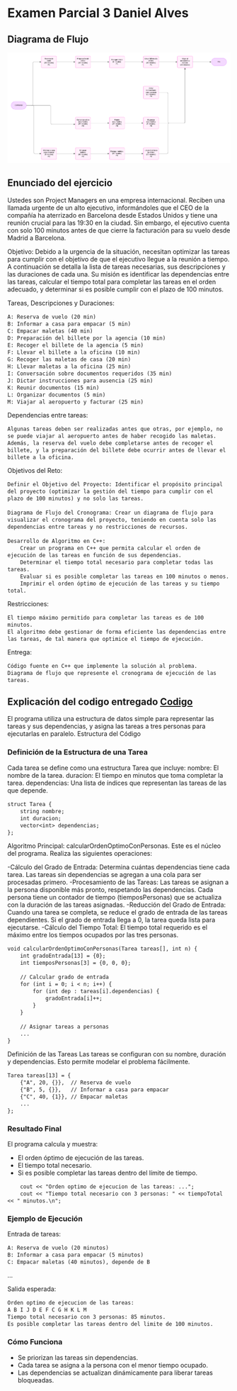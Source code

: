 # Examen Parcial 3 Daniel Alves

## Diagrama de Flujo

![Diagrama de flujo](https://github.com/Dalvelac/Examen-Parcial-3-Daniel-Alves/blob/main/Diagrama%20de%20flujo.png)

## Enunciado del ejercicio

Ustedes son Project Managers en una empresa internacional. Reciben una llamada urgente de un alto ejecutivo, informándoles que el CEO de la compañía ha aterrizado en Barcelona desde Estados Unidos y tiene una reunión crucial para las 19:30 en la ciudad. Sin embargo, el ejecutivo cuenta con solo 100 minutos antes de que cierre la facturación para su vuelo desde Madrid a Barcelona.

Objetivo: Debido a la urgencia de la situación, necesitan optimizar las tareas para cumplir con el objetivo de que el ejecutivo llegue a la reunión a tiempo. A continuación se detalla la lista de tareas necesarias, sus descripciones y las duraciones de cada una. Su misión es identificar las dependencias entre las tareas, calcular el tiempo total para completar las tareas en el orden adecuado, y determinar si es posible cumplir con el plazo de 100 minutos.

Tareas, Descripciones y Duraciones:

    A: Reserva de vuelo (20 min)
    B: Informar a casa para empacar (5 min)
    C: Empacar maletas (40 min)
    D: Preparación del billete por la agencia (10 min)
    E: Recoger el billete de la agencia (5 min)
    F: Llevar el billete a la oficina (10 min)
    G: Recoger las maletas de casa (20 min)
    H: Llevar maletas a la oficina (25 min)
    I: Conversación sobre documentos requeridos (35 min)
    J: Dictar instrucciones para ausencia (25 min)
    K: Reunir documentos (15 min)
    L: Organizar documentos (5 min)
    M: Viajar al aeropuerto y facturar (25 min)

Dependencias entre tareas:

    Algunas tareas deben ser realizadas antes que otras, por ejemplo, no se puede viajar al aeropuerto antes de haber recogido las maletas.
    Además, la reserva del vuelo debe completarse antes de recoger el billete, y la preparación del billete debe ocurrir antes de llevar el billete a la oficina.

Objetivos del Reto:

    Definir el Objetivo del Proyecto: Identificar el propósito principal del proyecto (optimizar la gestión del tiempo para cumplir con el plazo de 100 minutos) y no solo las tareas.

    Diagrama de Flujo del Cronograma: Crear un diagrama de flujo para visualizar el cronograma del proyecto, teniendo en cuenta solo las dependencias entre tareas y no restricciones de recursos.

    Desarrollo de Algoritmo en C++:
        Crear un programa en C++ que permita calcular el orden de ejecución de las tareas en función de sus dependencias.
        Determinar el tiempo total necesario para completar todas las tareas.
        Evaluar si es posible completar las tareas en 100 minutos o menos.
        Imprimir el orden óptimo de ejecución de las tareas y su tiempo total.

Restricciones:

    El tiempo máximo permitido para completar las tareas es de 100 minutos.
    El algoritmo debe gestionar de forma eficiente las dependencias entre las tareas, de tal manera que optimice el tiempo de ejecución.

Entrega:

    Código fuente en C++ que implemente la solución al problema.
    Diagrama de flujo que represente el cronograma de ejecución de las tareas.


## Explicación del codigo entregado [Codigo](https://github.com/linkdelcodigo)

El programa utiliza una estructura de datos simple para representar las tareas y sus dependencias, y asigna las tareas a tres personas para ejecutarlas en paralelo.
Estructura del Código

### Definición de la Estructura de una Tarea
Cada tarea se define como una estructura Tarea que incluye:
    nombre: El nombre de la tarea.
    duracion: El tiempo en minutos que toma completar la tarea.
    dependencias: Una lista de índices que representan las tareas de las que depende.

```
struct Tarea {
    string nombre;
    int duracion;
    vector<int> dependencias;
};
```

Algoritmo Principal: calcularOrdenOptimoConPersonas. Este es el núcleo del programa. Realiza las siguientes operaciones:

  -Cálculo del Grado de Entrada: Determina cuántas dependencias tiene cada tarea. Las tareas sin dependencias se agregan a una cola para ser procesadas primero.
  -Procesamiento de las Tareas: Las tareas se asignan a la persona disponible más pronto, respetando las dependencias. Cada persona tiene un contador de tiempo (tiemposPersonas) que se actualiza con la duración   de las tareas asignadas.
  -Reducción del Grado de Entrada: Cuando una tarea se completa, se reduce el grado de entrada de las tareas dependientes. Si el grado de entrada llega a 0, la tarea queda lista para ejecutarse.
  -Cálculo del Tiempo Total: El tiempo total requerido es el máximo entre los tiempos ocupados por las tres personas.

```
void calcularOrdenOptimoConPersonas(Tarea tareas[], int n) {
    int gradoEntrada[13] = {0};
    int tiemposPersonas[3] = {0, 0, 0};

    // Calcular grado de entrada
    for (int i = 0; i < n; i++) {
        for (int dep : tareas[i].dependencias) {
            gradoEntrada[i]++;
        }
    }

    // Asignar tareas a personas
    ...
}
```

Definición de las Tareas Las tareas se configuran con su nombre, duración y dependencias. Esto permite modelar el problema fácilmente.
```
Tarea tareas[13] = {
    {"A", 20, {}},  // Reserva de vuelo
    {"B", 5, {}},   // Informar a casa para empacar
    {"C", 40, {1}}, // Empacar maletas
    ...
};
``` 

### Resultado Final 

El programa calcula y muestra:

  - El orden óptimo de ejecución de las tareas.
  - El tiempo total necesario.
  - Si es posible completar las tareas dentro del límite de tiempo.
```
    cout << "Orden optimo de ejecucion de las tareas: ...";
    cout << "Tiempo total necesario con 3 personas: " << tiempoTotal << " minutos.\n";
```

### Ejemplo de Ejecución

Entrada de tareas:
```
A: Reserva de vuelo (20 minutos)
B: Informar a casa para empacar (5 minutos)
C: Empacar maletas (40 minutos), depende de B
```
...

Salida esperada:

```
Orden optimo de ejecucion de las tareas:
A B I J D E F C G H K L M 
Tiempo total necesario con 3 personas: 85 minutos.
Es posible completar las tareas dentro del limite de 100 minutos.
```

### Cómo Funciona

  - Se priorizan las tareas sin dependencias.
  - Cada tarea se asigna a la persona con el menor tiempo ocupado.
  - Las dependencias se actualizan dinámicamente para liberar tareas bloqueadas.

